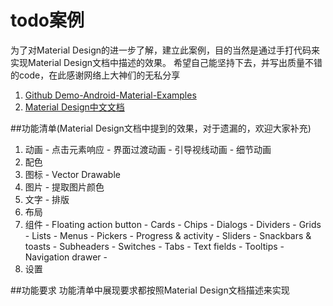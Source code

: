 # todo案例
  为了对Material Design的进一步了解，建立此案例，目的当然是通过手打代码来实现Material Design文档中描述的效果。
  希望自己能坚持下去，并写出质量不错的code，在此感谢网络上大神们的无私分享
  1. [Github Demo-Android-Material-Examples](https://github.com/saulmm/Android-Material-Examples)
  2. [Material Design中文文档](http://wiki.jikexueyuan.com/project/material-design/animation/authentic-motion.html)

##功能清单(Material Design文档中提到的效果，对于遗漏的，欢迎大家补充)
  1. 动画
    - 点击元素响应
    - 界面过渡动画
    - 引导视线动画
    - 细节动画
  2. 配色
  3. 图标
    - Vector Drawable
  4. 图片
    - 提取图片颜色
  5. 文字
    - 排版
  6. 布局
  7. 组件
    - Floating action button
    - Cards
    - Chips
    - Dialogs
    - Dividers
    - Grids
    - Lists
    - Menus
    - Pickers
    - Progress & activity
    - Sliders
    - Snackbars & toasts
    - Subheaders
    - Switches
    - Tabs
    - Text fields
    - Tooltips
    - Navigation drawer
    - 
  8. 设置
  

##功能要求
  功能清单中展现要求都按照Material Design文档描述来实现





